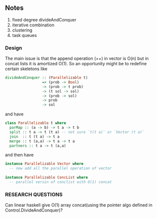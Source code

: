 ## Notes

1. fixed degree divideAndConquer
2. iterative combination
3. clustering
4. task queues

### Design

The main issue is that the append operation (++) in vector is O(n) but in concat lists it is amortized O(1).
So an opportunity might be to redefine certain skeletons like 

```haskell
divideAndConquer :: (Parallelizable t)
                 => (prob -> Bool) 
                 -> (prob -> t prob)
                 -> (t sol -> sol)
                 -> (prob -> sol)
                 -> prob
                 -> sol
```

and have 

```haskell
class Parallelizable t where
  parMap :: (a -> b) -> t a -> t b
  split :: t a -> t (t a) -- not sure `t(t a)` or `Vector (t a)`
  join  :: t (t a) -> t a
  merge :: t (a,a) -> t a -> t a
  partners :: t a -> t (a,a)
```

and then have

```haskell
instance Parallelizable Vector where
  -- now add all the parallel operation of vector
  
instance Parallelizable ConcList where
  -- parallel versin of conclist with O(1) concat
```

### RESEARCH QUESTIONS

Can linear haskell give O(1) array concat(using the pointer algo defined in Control.DivideAndConquer)?
